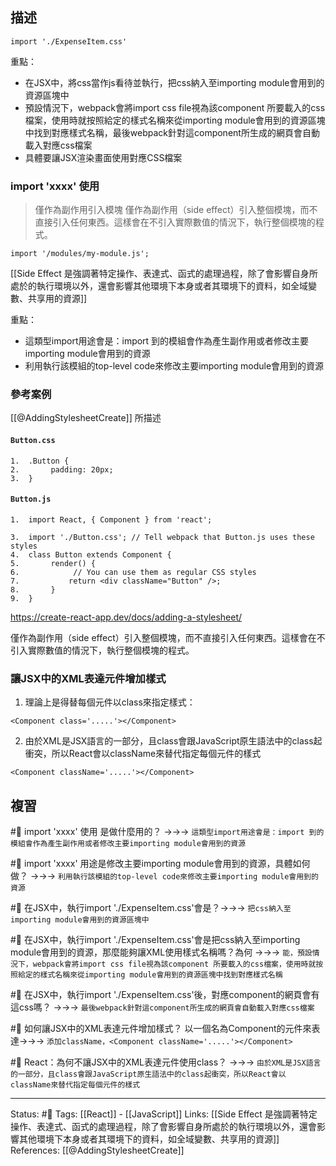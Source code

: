 ## 描述
```
import './ExpenseItem.css'
```


重點：
- 在JSX中，將css當作js看待並執行，把css納入至importing module會用到的資源區塊中
- 預設情況下，webpack會將import css file視為該component 所要載入的css檔案，使用時就按照給定的樣式名稱來從importing module會用到的資源區塊中找到對應樣式名稱，最後webpack針對這component所生成的網頁會自動載入對應css檔案
- 具體要讓JSX渲染畫面使用對應CSS檔案

### import 'xxxx' 使用

> 僅作為副作用引入模塊
> 僅作為副作用（side effect）引入整個模塊，而不直接引入任何東西。這樣會在不引入實際數值的情況下，執行整個模塊的程式。

```
import '/modules/my-module.js';
```


[[Side Effect 是強調著特定操作、表達式、函式的處理過程，除了會影響自身所處於的執行環境以外，還會影響其他環境下本身或者其環境下的資料，如全域變數、共享用的資源]]

重點：
-  這類型import用途會是：import 到的模組會作為產生副作用或者修改主要importing module會用到的資源
- 利用執行該模組的top-level code來修改主要importing module會用到的資源
### 參考案例

[[@AddingStylesheetCreate]] 所描述
#### `Button.css`
```
1.  .Button {
2.       padding: 20px;
3.  }
```


#### `Button.js`
```
1.  import React, { Component } from 'react';

3.  import './Button.css'; // Tell webpack that Button.js uses these styles
4.  class Button extends Component {
5.       render() {
6.            // You can use them as regular CSS styles
7.           return <div className="Button" />;
8.       }
9.  }
```


https://create-react-app.dev/docs/adding-a-stylesheet/

  

  

僅作為副作用（side effect）引入整個模塊，而不直接引入任何東西。這樣會在不引入實際數值的情況下，執行整個模塊的程式。


### 讓JSX中的XML表達元件增加樣式
1. 理論上是得替每個元件以class來指定樣式：
```
<Component class='.....'></Component>
```
2. 由於XML是JSX語言的一部分，且class會跟JavaScript原生語法中的class起衝突，所以React會以className來替代指定每個元件的樣式
```
<Component className='.....'></Component>
```



## 複習
#🧠  import 'xxxx' 使用 是做什麼用的？ ->->-> `這類型import用途會是：import 到的模組會作為產生副作用或者修改主要importing module會用到的資源`
<!--SR:!2022-08-12,1,230-->

#🧠 import 'xxxx' 用途是修改主要importing module會用到的資源，具體如何做？ ->->-> `利用執行該模組的top-level code來修改主要importing module會用到的資源`
<!--SR:!2022-08-13,2,248-->

#🧠 在JSX中，執行import './ExpenseItem.css'會是？->->-> `把css納入至importing module會用到的資源區塊中`
<!--SR:!2022-08-13,2,248-->

#🧠 在JSX中，執行import './ExpenseItem.css'會是把css納入至importing module會用到的資源，那麼能夠讓XML使用樣式名稱嗎？為何 ->->-> `能，預設情況下，webpack會將import css file視為該component 所要載入的css檔案，使用時就按照給定的樣式名稱來從importing module會用到的資源區塊中找到對應樣式名稱`

#🧠 在JSX中，執行import './ExpenseItem.css'後，對應component的網頁會有這css嗎？ ->->-> `最後webpack針對這component所生成的網頁會自動載入對應css檔案`
<!--SR:!2022-08-13,2,248-->

#🧠 如何讓JSX中的XML表達元件增加樣式？ 以一個名為Component的元件來表達->->-> `添加className，<Component className='.....'></Component>`

#🧠 React：為何不讓JSX中的XML表達元件使用class？ ->->-> `由於XML是JSX語言的一部分，且class會跟JavaScript原生語法中的class起衝突，所以React會以className來替代指定每個元件的樣式`

---
Status: #🌱 
Tags:
[[React]] - [[JavaScript]]
Links:
[[Side Effect 是強調著特定操作、表達式、函式的處理過程，除了會影響自身所處於的執行環境以外，還會影響其他環境下本身或者其環境下的資料，如全域變數、共享用的資源]]
References:
[[@AddingStylesheetCreate]]